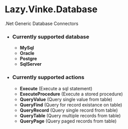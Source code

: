 # Lazy.Vinke.Database
.Net Generic Database Connectors

- ### Currently supported database
  - **MySql**
  - **Oracle**
  - **Postgre**
  - **SqlServer**

- ### Currently supported actions
  - **Execute** (Execute a sql statement)
  - **ExecuteProcedure** (Execute a stored procedure)
  - **QueryValue** (Query single value from table)
  - **QueryFind** (Query for record existance on table)
  - **QueryRecord** (Query single record from table)
  - **QueryTable** (Query multiple records from table)
  - **QueryPage** (Query paged records from table)
